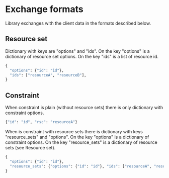 Exchange formats
================
Library exchanges with the client data in the formats described below.

Resource set
------------
Dictionary with keys are "options" and "ids".
On the key "options" is a dictionary of resource set options.
On the key "ids" is a list of resource id.
```python
{
  "options": {"id": "id"},
  "ids": ["resourceA", "resourceB"],
}
```

Constraint
----------
When constraint is plain (without resource sets) there is only dictionary with
constraint options.
```python
{"id": "id", "rsc": "resourceA"}
```

When is constraint with resource sets there is dictionary with keys
"resource_sets" and  "options".
On the key "options" is a dictionary of constraint options.
On the key "resource_sets" is a dictionary of resource sets (see Resource set).
```python
{
  "options": {"id": "id"},
  "resource_sets": {"options": {"id": "id"}, "ids": ["resourceA", "resourceB"]},
}
```
